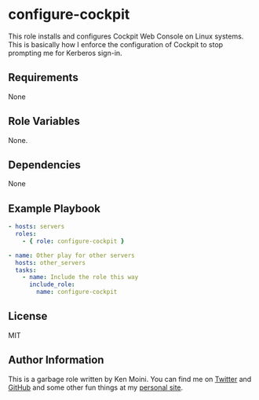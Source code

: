 configure-cockpit
=========

This role installs and configures Cockpit Web Console on Linux systems.  This is basically how I enforce the configuration of Cockpit to stop prompting me for Kerberos sign-in.

Requirements
------------

None

Role Variables
--------------

None.

Dependencies
------------

None

Example Playbook
----------------

```yaml
- hosts: servers
  roles:
    - { role: configure-cockpit }

- name: Other play for other servers
  hosts: other_servers
  tasks:
    - name: Include the role this way
      include_role:
        name: configure-cockpit
```

License
-------

MIT

Author Information
------------------

This is a garbage role written by Ken Moini. You can find me on [Twitter](https://twitter.com/kenmoini) and [GitHub](https://github.com/kenmoini) and some other fun things at my [personal site](https://kenmoini.com).
